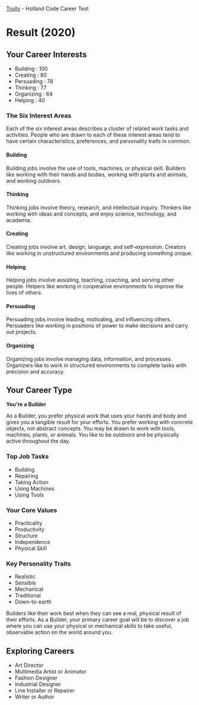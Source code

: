[Truity](https://www.truity.com/personality-test/8448/test-results/17619640) - Holland Code Career Test

# Result (2020)

## Your Career Interests

* Building : 100
* Creating : 80
* Persuading : 78
* Thinking : 77
* Organizing : 64
* Helping : 40

### The Six Interest Areas
Each of the six interest areas describes a cluster of related work tasks and activities. People who are drawn to each of these interest areas tend to have certain characteristics, preferences, and personality traits in common.

#### Building
Building jobs involve the use of tools, machines, or physical skill. Builders like working with their hands and bodies, working with plants and animals, and working outdoors.

#### Thinking
Thinking jobs involve theory, research, and intellectual inquiry. Thinkers like working with ideas and concepts, and enjoy science, technology, and academia.

#### Creating
Creating jobs involve art, design, language, and self-expression. Creators like working in unstructured environments and producing something unique.

#### Helping
Helping jobs involve assisting, teaching, coaching, and serving other people. Helpers like working in cooperative environments to improve the lives of others.

#### Persuading
Persuading jobs involve leading, motivating, and influencing others. Persuaders like working in positions of power to make decisions and carry out projects.

#### Organizing
Organizing jobs involve managing data, information, and processes. Organizers like to work in structured environments to complete tasks with precision and accuracy.

## Your Career Type

**You're a Builder**

As a Builder, you prefer physical work that uses your hands and body and gives you a tangible result for your efforts. You prefer working with concrete objects, not abstract concepts. You may be drawn to work with tools, machines, plants, or animals. You like to be outdoors and be physically active throughout the day.

### Top Job Tasks

* Building
* Repairing
* Taking Action
* Using Machines
* Using Tools

### Your Core Values

* Practicality
* Productivity
* Structure
* Independence
* Physical Skill

### Key Personality Traits

* Realistic
* Sensible
* Mechanical
* Traditional
* Down-to-earth

Builders like their work best when they can see a real, physical result of their efforts. As a Builder, your primary career goal will be to discover a job where you can use your physical or mechanical skills to take useful, observable action on the world around you.

## Exploring Careers
* Art Director
* Multimedia Artist or Animator
* Fashion Designer
* Industrial Designer
* Line Installer or Repairer
* Writer or Author

